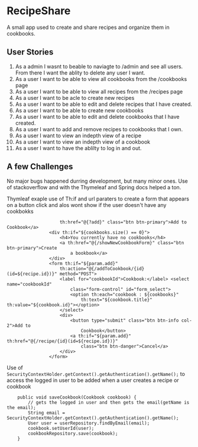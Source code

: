 # RecipeShare
A small app used to create and share recipes and organize them in cookbooks.

## User Stories
1. As a admin I wasnt to beable to naviagte to /admin and see all users.
   From there I want the ablity to delete any user I want.
2. As a user I want to be able to view all cookbooks from the /cookbooks page
3. As a user I want to be able to view all recipes from the /recipes page
4. As a user I want to be acle to create new recipes
5. As a user I want to be able to edit and delete recipes that I have created.
6. As a user I want to be able to create new cookbooks
7. As a user I want to be able to edit and delete cookbooks that I have created.
8. As a user I want to add and remove recipes to cookbooks that I own.
9. As a user I want to view an indepth view of a recipe
10. As a user I want to view an indepth view of a cookbook
11. As a user I want to have the ablilty to log in and out.

## A few Challenges
No major bugs happened durring development, but many minor ones. Use of stackoverflow and with the Thymeleaf and Spring docs helped a ton.

Thymleaf exaple use of Th:if and url paraters to create a form that appears on a button click and alos wont show if the user doesn't have any cookbokks
```<a th:if="${param.add == null and cookbooks.size() != 0}"
					th:href="@{?add}" class="btn btn-primary">Add to Cookbook</a>
				<div th:if="${cookbooks.size() == 0}">
					<h4>You currently have no cookbooks</h4>
					<a th:href="@{/showNewCookbookForm}" class="btn btn-primary">Create
						a bookbook</a>
				</div>
				<form th:if="${param.add}"
					th:action="@{/addToCookbook/{id}(id=${recipe.id})}" method="POST">
					<label for="cookbookId">Cookbook:</label> <select name="cookbookId"
						class="form-control" id="form_select">
						<option th:each="cookbook : ${cookbooks}"
							th:text="${cookbook.title}" th:value="${cookbook.id}"></option>
					</select>
					<div>
						<button type="submit" class="btn btn-info col-2">Add to
							Cookbook</button>
						<a th:if="${param.add}" th:href="@{/recipe/{id}(id=${recipe.id})}"
							class="btn btn-danger">Cancel</a>
					</div>
				</form>
   ``` 
        
Use of ```SecurityContextHolder.getContext().getAuthentication().getName();``` to access the logged in user to be added when a user creates a recipe or cookbook      
```	@Override
	public void saveCookbook(Cookbook cookbook) {
		// gets the logged in user and then gets the email(getName is the email);
		String email = SecurityContextHolder.getContext().getAuthentication().getName();
		User user = userRepository.findByEmail(email);
		cookbook.setUserId(user);
		cookbookRepository.save(cookbook);
	}
  ```
